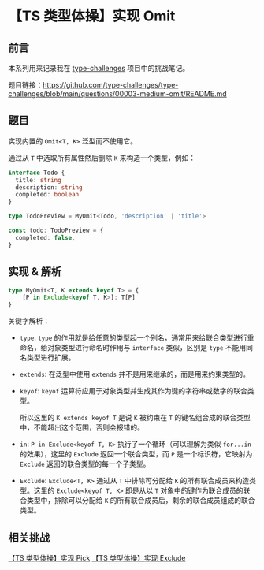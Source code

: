 # 【TS 类型体操】实现 Omit

## 前言

本系列用来记录我在 [type-challenges](https://github.com/type-challenges/type-challenges) 项目中的挑战笔记。

题目链接：https://github.com/type-challenges/type-challenges/blob/main/questions/00003-medium-omit/README.md

## 题目

实现内置的 `Omit<T, K>` 泛型而不使用它。

通过从 `T` 中选取所有属性然后删除 `K` 来构造一个类型，例如：

```ts
interface Todo {
  title: string
  description: string
  completed: boolean
}

type TodoPreview = MyOmit<Todo, 'description' | 'title'>

const todo: TodoPreview = {
  completed: false,
}
```

## 实现 & 解析

```ts
type MyOmit<T, K extends keyof T> = {
    [P in Exclude<keyof T, K>]: T[P]
}
```

关键字解析：

- `type`: `type` 的作用就是给任意的类型起一个别名，通常用来给联合类型进行重命名，给对象类型进行命名时作用与 `interface` 类似，区别是 `type` 不能用同名类型进行扩展。

- `extends`: 在泛型中使用 `extends` 并不是用来继承的，而是用来约束类型的。

- `keyof`: `keyof` 运算符应用于对象类型并生成其作为键的字符串或数字的联合类型。

  所以这里的 `K extends keyof T` 是说 `K` 被约束在 `T` 的键名组合成的联合类型中，不能超出这个范围，否则会报错的。

- `in`: `P in Exclude<keyof T, K>` 执行了一个循环（可以理解为类似 `for...in` 的效果），这里的 `Exclude` 返回一个联合类型，而 `P` 是一个标识符，它映射为 `Exclude` 返回的联合类型的每一个子类型。

- `Exclude`: `Exclude<T, K>` 通过从 `T` 中排除可分配给 `K` 的所有联合成员来构造类型。这里的 `Exclude<keyof T, K>` 即是从以 `T` 对象中的键作为联合成员的联合类型中，排除可以分配给 `K` 的所有联合成员后，剩余的联合成员组成的联合类型。

## 相关挑战

[【TS 类型体操】实现 Pick](./%E3%80%90TS%20%E7%B1%BB%E5%9E%8B%E4%BD%93%E6%93%8D%E3%80%91%E5%AE%9E%E7%8E%B0%20Pick.md)
[【TS 类型体操】实现 Exclude](./%E3%80%90TS%20%E7%B1%BB%E5%9E%8B%E4%BD%93%E6%93%8D%E3%80%91%E5%AE%9E%E7%8E%B0%20Exclude.md)
